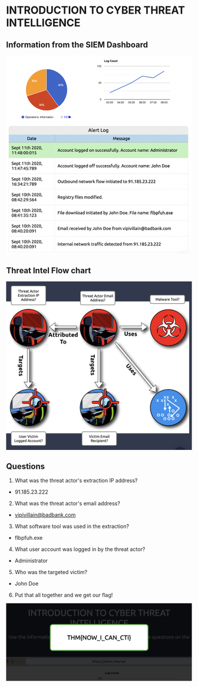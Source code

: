 # INTRODUCTION TO CYBER THREAT INTELLIGENCE

## Information from the SIEM Dashboard 
![alt text](image.png)

## Threat Intel Flow chart

![alt text](image-1.png)

## Questions

1. What was the threat actor's extraction IP address?

 - 91.185.23.222

2. What was the threat actor's email address?

 - vipivillain@badbank.com

3. What software tool was used in the extraction?

 - flbpfuh.exe

4. What user account was logged in by the threat actor?

 - Administrator

5. Who was the targeted victim?

 - John Doe

6. Put that all together and we get our flag!

![alt text](image-2.png)
